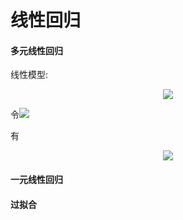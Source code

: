 # 线性回归

#### 多元线性回归

线性模型:

<div align="center"><img src="http://latex.codecogs.com/svg.latex?y=b&plus;\sum_{i=1}^{n}w_{i}x_{i}" /></div>

令<img src="http://latex.codecogs.com/svg.latex?\inline&space;w_{0}=b,x_{0}=1" />

有<div align="center"><img src="http://latex.codecogs.com/svg.latex?y=\sum_{i=0}^{n}w_{i}x_{i}" /></div>

#### 一元线性回归

#### 过拟合
